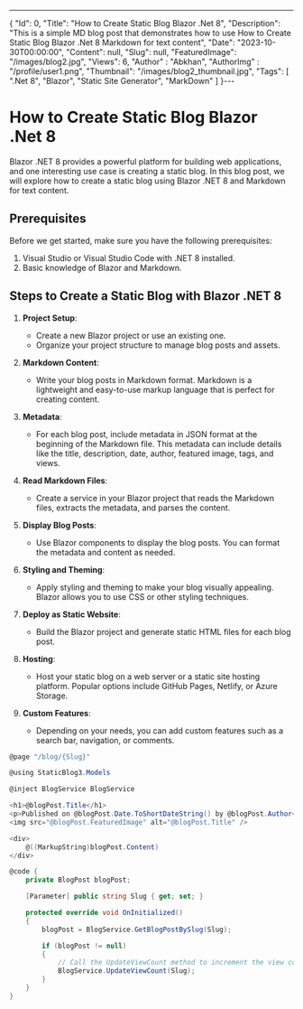---
{
  "Id": 0,
  "Title": "How to Create Static Blog Blazor .Net 8",
  "Description": "This is a simple MD blog post that demonstrates how to use How to Create Static Blog Blazor .Net 8 Markdown for text content",
  "Date": "2023-10-30T00:00:00",
  "Content": null,
  "Slug": null,
  "FeaturedImage": "/images/blog2.jpg",
  "Views": 6,
   "Author" : "Abkhan",
  "AuthorImg" : "/profile/user1.png",
  "Thumbnail": "/images/blog2_thumbnail.jpg",
  "Tags": [
    ".Net 8",
    "Blazor",
    "Static Site Generator",
    "MarkDown"
  ]
}---


# How to Create Static Blog Blazor .Net 8

Blazor .NET 8 provides a powerful platform for building web applications, and one interesting use case is creating a static blog. In this blog post, we will explore how to create a static blog using Blazor .NET 8 and Markdown for text content.

## Prerequisites

Before we get started, make sure you have the following prerequisites:

1. Visual Studio or Visual Studio Code with .NET 8 installed.
2. Basic knowledge of Blazor and Markdown.

## Steps to Create a Static Blog with Blazor .NET 8

1. **Project Setup**:
   - Create a new Blazor project or use an existing one.
   - Organize your project structure to manage blog posts and assets.

2. **Markdown Content**:
   - Write your blog posts in Markdown format. Markdown is a lightweight and easy-to-use markup language that is perfect for creating content.

3. **Metadata**:
   - For each blog post, include metadata in JSON format at the beginning of the Markdown file. This metadata can include details like the title, description, date, author, featured image, tags, and views.

4. **Read Markdown Files**:
   - Create a service in your Blazor project that reads the Markdown files, extracts the metadata, and parses the content.

5. **Display Blog Posts**:
   - Use Blazor components to display the blog posts. You can format the metadata and content as needed.

6. **Styling and Theming**:
   - Apply styling and theming to make your blog visually appealing. Blazor allows you to use CSS or other styling techniques.

7. **Deploy as Static Website**:
   - Build the Blazor project and generate static HTML files for each blog post.

8. **Hosting**:
   - Host your static blog on a web server or a static site hosting platform. Popular options include GitHub Pages, Netlify, or Azure Storage.

9. **Custom Features**:
   - Depending on your needs, you can add custom features such as a search bar, navigation, or comments.
```cs
@page "/blog/{Slug}"

@using StaticBlog3.Models

@inject BlogService BlogService

<h1>@blogPost.Title</h1>
<p>Published on @blogPost.Date.ToShortDateString() by @blogPost.Author</p>
<img src="@blogPost.FeaturedImage" alt="@blogPost.Title" />

<div>
    @((MarkupString)blogPost.Content)
</div>

@code {
    private BlogPost blogPost;

    [Parameter] public string Slug { get; set; }

    protected override void OnInitialized()
    {
        blogPost = BlogService.GetBlogPostBySlug(Slug);

        if (blogPost != null)
        {
            // Call the UpdateViewCount method to increment the view count
            BlogService.UpdateViewCount(Slug);
        }
    }
}
```